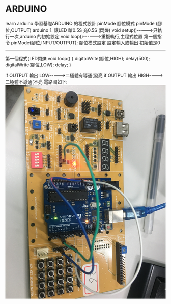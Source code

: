 # ARDUINO
learn arduino
學習基礎ARDUINO 的程式設計
pinMode  腳位模式
pinMode (腳位,OUTPUT)
arduino 1. 讓LED 暗0.5S 充0.5S (閃爍)
void setup()----->只執行一次,arduino 的初始設定
void loop()------>重複執行,主程式位置
第一個指令
pinMode(腳位,INPUT/OUTPUT);
腳位模式設定 設定輸入或輸出
初始值是0

------------------------------------------------------

第一個程式(LED閃爍
void loop()
{
  digitalWrite(腳位,HIGH);
  delay(500);
  digitalWrite(腳位,LOW);
  delay;
}

if OUTPUT 輸出 LOW----->二極體有導通(發亮
if OUTPUT 輸出 HIGH---->二極體不導通(不亮
電路圖如下:
![image](https://github.com/qasx920624/ARDUINO/blob/master/DE7C66F1-AEA6-4C9A-8054-684F44AC2B0B.jpeg)
